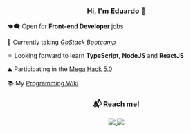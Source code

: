 <h3 align="center">Hi, I'm Eduardo 👋</h3>

👁‍🗨 Open for **Front-end Developer** jobs 

🚀 Currently taking [*GoStack Bootcamp*](https://gostack.rocketseat.com.br/14/eduardo-rodrigues-02421)

⚛ Looking forward to learn **TypeScript**, **NodeJS** and **ReactJS** 

⛰️ Participating in the [Mega Hack 5.0](https://www.megahack.com.br)

📚 My [Programming Wiki](https://www.notion.so/Programming-Wiki-f0ccfd13c6bd45c4a42e4ece00e9c192)

<h3 align="center">📬 Reach me!</h3>

<p align="center">
  <a href="mailto:eduardo.rodrigues.fer@gmail.com">
    <img src="https://img.shields.io/badge/-eduardo.rodrigues.fer@gmail.com-D44638?style=flat-square&logo=Gmail&logoColor=white&link=mailto:eduardo.rodrigues.fer@gmail.com">
  </a>
  <a href="https://www.linkedin.com/in/eduardo-rodrigues-4b3624190/">
    <img src="https://img.shields.io/badge/-Eduardo%20Rodrigues-0077B5?style=flat-square&logo=Linkedin&logoColor=white&link=https://www.linkedin.com/in/eduardo-rodrigues-4b3624190/" >
  </a>
</p>

